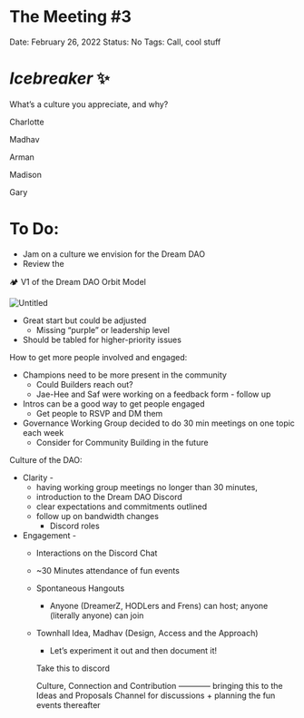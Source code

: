 # The Meeting #3

Date: February 26, 2022
Status: No
Tags: Call, cool stuff

# *Icebreaker* ✨

What’s a culture you appreciate, and why?

Charlotte

Madhav

Arman

Madison

Gary

# To Do:

- Jam on a culture we envision for the Dream DAO
- Review the

<aside>
🏕️ V1 of the Dream DAO Orbit Model

![Untitled](The%20Meeting%20#3%200108eb52ddf04c6393318ea3dc6a9444/Untitled.png)

</aside>

- Great start but could be adjusted
    - Missing “purple” or leadership level
- Should be tabled for higher-priority issues

How to get more people involved and engaged:

- Champions need to be more present in the community
    - Could Builders reach out?
    - Jae-Hee and Saf were working on a feedback form - follow up
- Intros can be a good way to get people engaged
    - Get people to RSVP and DM them
- Governance Working Group decided to do 30 min meetings on one topic each week
    - Consider for Community Building in the future

Culture of the DAO:

- Clarity -
    - having working group meetings no longer than 30 minutes,
    - introduction to the Dream DAO Discord
    - clear expectations and commitments outlined
    - follow up on bandwidth changes
        - Discord roles
- Engagement -
    - Interactions on the Discord Chat
    - ~30 Minutes attendance of fun events
    - Spontaneous Hangouts
        - Anyone (DreamerZ, HODLers and Frens) can host; anyone (literally anyone) can join
    - Townhall Idea, Madhav (Design, Access and the Approach)
        - Let’s experiment it out and then document it!
        
        Take this to discord
        
        Culture, Connection and Contribution ———— bringing this to the Ideas and Proposals Channel for discussions + planning the fun events thereafter